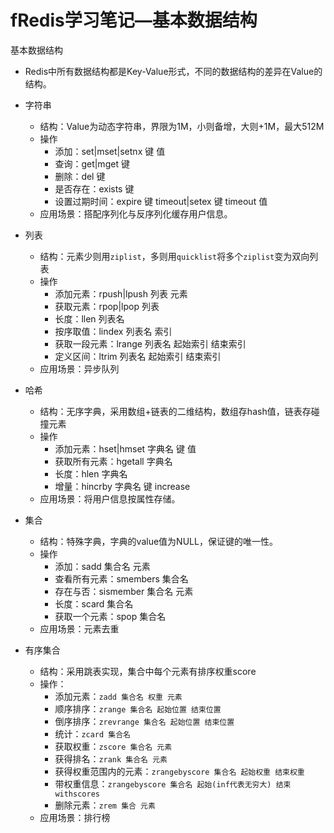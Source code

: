 # fRedis学习笔记—基本数据结构

基本数据结构



- Redis中所有数据结构都是Key-Value形式，不同的数据结构的差异在Value的结构。
- 字符串
  - 结构：Value为动态字符串，界限为1M，小则备增，大则+1M，最大512M
  - 操作
    - 添加：set|mset|setnx 键 值
    - 查询：get|mget 键
    - 删除：del 键
    - 是否存在：exists 键
    - 设置过期时间：expire 键 timeout|setex 键 timeout 值
  - 应用场景：搭配序列化与反序列化缓存用户信息。
- 列表
  - 结构：元素少则用`ziplist`，多则用`quicklist`将多个`ziplist`变为双向列表
  - 操作
    - 添加元素：rpush|lpush 列表 元素
    - 获取元素：rpop|lpop 列表
    - 长度：llen 列表名
    - 按序取值：lindex 列表名 索引
    - 获取一段元素：lrange 列表名 起始索引 结束索引
    - 定义区间：ltrim 列表名 起始索引 结束索引
  - 应用场景：异步队列
- 哈希
  - 结构：无序字典，采用数组+链表的二维结构，数组存hash值，链表存碰撞元素
  - 操作
    - 添加元素：hset|hmset 字典名 键 值
    - 获取所有元素：hgetall 字典名
    - 长度：hlen 字典名
    - 增量：hincrby 字典名 键 increase
  - 应用场景：将用户信息按属性存储。

- 集合
  - 结构：特殊字典，字典的value值为NULL，保证键的唯一性。
  - 操作
    - 添加：sadd 集合名 元素
    - 查看所有元素：smembers 集合名
    - 存在与否：sismember 集合名 元素
    - 长度：scard 集合名
    - 获取一个元素：spop 集合名
  - 应用场景：元素去重
- 有序集合
  - 结构：采用跳表实现，集合中每个元素有排序权重score
  - 操作：
    - 添加元素：`zadd 集合名 权重 元素`
    - 顺序排序：`zrange 集合名 起始位置 结束位置`
    - 倒序排序：`zrevrange 集合名 起始位置 结束位置`
    - 统计：`zcard 集合名`
    - 获取权重：`zscore 集合名 元素`
    - 获得排名：`zrank 集合名 元素`
    - 获得权重范围内的元素：`zrangebyscore 集合名 起始权重 结束权重`
    - 带权重信息：`zrangebyscore 集合名 起始(inf代表无穷大) 结束 withscores`
    - 删除元素：`zrem 集合 元素`
  - 应用场景：排行榜

